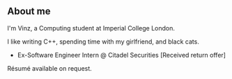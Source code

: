 ## About me

I'm Vinz, a Computing student at Imperial College London.

I like writing C++, spending time with my girlfriend, and black cats.

- Ex-Software Engineer Intern @ Citadel Securities \[Received return offer\]

Résumé available on request.
